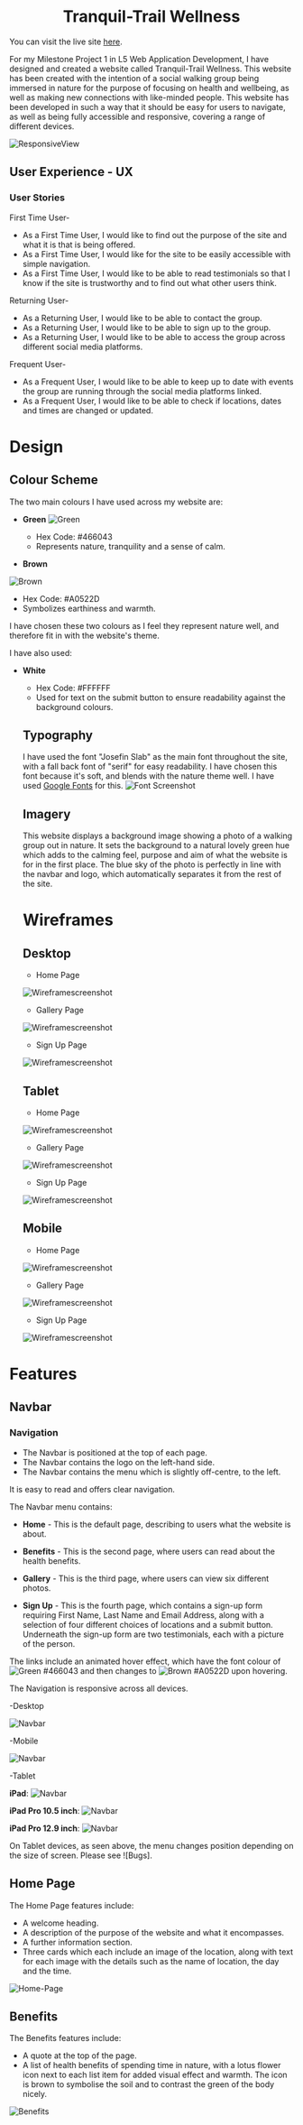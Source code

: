  # <center> Tranquil-Trail Wellness </center>

You can visit the live site [here]( https://jtam90.github.io/Tranquil-Trail-Wellness/).

For my Milestone Project 1 in L5 Web Application Development, I have designed and created a website called Tranquil-Trail Wellness. This website has been created with the intention of a social walking group being immersed in nature for the purpose of focusing on health and wellbeing, as well as making new connections with like-minded people. This website has been developed in such a way that it should be easy for users to navigate, as well as being fully accessible and responsive, covering a range of different devices.

![ResponsiveView](/documents/responsive.png)

## User Experience - UX
### User Stories
First Time User- 

- As a First Time User, I would like to find out the purpose of the site and what it is that is being offered.
- As a First Time User, I would like for the site to be easily accessible with simple navigation.
- As a First Time User, I would like to be able to read testimonials so that I know if the site is trustworthy and to find out what other users think.


Returning User-

- As a Returning User, I would like to be able to contact the group.
- As a Returning User, I would like to be able to sign up to the group.
- As a Returning User, I would like to be able to access the group across different social media platforms.


Frequent User-

- As a Frequent User, I would like to be able to keep up to date with events the group are running through the social media platforms linked.
- As a Frequent User, I would like to be able to check if locations, dates and times are changed or updated.

# Design

## Colour Scheme

The two main colours I have used across my website are:

- **Green**
![Green](https://via.placeholder.com/15/466043/000000?text=+)

  - Hex Code: #466043
  - Represents nature, tranquility and a sense of calm.

- **Brown**

![Brown](https://via.placeholder.com/15/A0522D/000000?text=+)
  - Hex Code: #A0522D
  - Symbolizes earthiness and warmth.

I have chosen these two colours as I feel they represent nature well, and therefore fit in with the website's theme.

I have also used:

- **White**
  - Hex Code: #FFFFFF
  - Used for text on the submit button to ensure readability against the background colours.

  ## Typography

  I have used the font "Josefin Slab" as the main font throughout the site, with a fall back font of "serif" for easy readability. I have chosen this font because it's soft, and blends with the nature theme well. I have used <a href="https://fonts.google.com">Google Fonts</a> for this.
  ![Font Screenshot](/documents/fontexample.png)

  ## Imagery

  This website displays a background image showing a photo of a walking group out in nature. It sets the background to a natural lovely green hue which adds to the calming feel, purpose and aim of what the website is for in the first place. The blue sky of the photo is perfectly in line with the navbar and logo, which automatically separates it from the rest of the site. 

  # Wireframes

  ## Desktop
  
  - Home Page
  
   ![Wireframescreenshot](https://github.com/jtam90/Tranquil-Trail-Wellness/blob/main/documents/Desktop-HomePage.png)

  - Gallery Page 
  
  ![Wireframescreenshot](https://github.com/jtam90/Tranquil-Trail-Wellness/blob/main/documents/Desktop-Gallery.png)

  - Sign Up Page
  
   ![Wireframescreenshot](https://github.com/jtam90/Tranquil-Trail-Wellness/blob/main/documents/Desktop-SignUp.png)
   

  ## Tablet

  - Home Page
  
   ![Wireframescreenshot](https://github.com/jtam90/Tranquil-Trail-Wellness/blob/main/documents/Tablet-HomePage.png)

  - Gallery Page
  
   ![Wireframescreenshot](https://github.com/jtam90/Tranquil-Trail-Wellness/blob/main/documents/Tablet-Gallery.png)

  - Sign Up Page 
  
  ![Wireframescreenshot](https://github.com/jtam90/Tranquil-Trail-Wellness/blob/main/documents/Tablet-SignUp.png)


  ## Mobile

  - Home Page 
  
  ![Wireframescreenshot](https://github.com/jtam90/Tranquil-Trail-Wellness/blob/main/documents/Mobile-HomePage.png)

  - Gallery Page 
  
  ![Wireframescreenshot](https://github.com/jtam90/Tranquil-Trail-Wellness/blob/main/documents/Mobile-Gallery.png)

  - Sign Up Page 
  
  ![Wireframescreenshot](https://github.com/jtam90/Tranquil-Trail-Wellness/blob/main/documents/Mobile-SignUp.png)

# Features

## Navbar

### Navigation 

- The Navbar is positioned at the top of each page.
- The Navbar contains the logo on the left-hand side.
- The Navbar contains the menu which is slightly off-centre, to the left.

It is easy to read and offers clear navigation.

The Navbar menu contains:

- **Home** - This is the default page, describing to users what the website is about.

- **Benefits** - This is the second page, where users can read about the health benefits.

- **Gallery** - This is the third page, where users can view six different photos.

- **Sign Up** - This is the fourth page, which contains a sign-up form requiring First Name, Last Name and Email Address, along with a selection of four different choices of locations and a submit button. Underneath the sign-up form are two testimonials, each with a picture of the person.

The links include an animated hover effect, which have the font colour of ![Green](https://via.placeholder.com/15/466043/000000?text=+) #466043 and then changes to ![Brown](https://via.placeholder.com/15/A0522D/000000?text=+) #A0522D upon hovering.

The Navigation is responsive across all devices.

-Desktop

![Navbar](/documents/navbar.png)

-Mobile 

![Navbar](/documents/navbar-mobile.png)

-Tablet

**iPad**:
![Navbar](/documents/navbar-ipad.png)

**iPad Pro 10.5 inch**:
![Navbar](/documents/navbar-ipadpro10.5inch.png)

**iPad Pro 12.9 inch**:
![Navbar](/documents/navbar-ipadpro12.9inch.png)


On Tablet devices, as seen above, the menu changes position depending on the size of screen. Please see ![Bugs].

## Home Page

The Home Page features include:

- A welcome heading.
- A description of the purpose of the website and what it encompasses.
- A further information section.
- Three cards which each include an image of the location, along with text for each image with the details such as the name of location, the day and the time.

![Home-Page](/documents/home-page.png)

## Benefits

The Benefits features include:

- A quote at the top of the page.
- A list of health benefits of spending time in nature, with a lotus flower icon next to each list item for added visual effect and warmth. The icon is brown to symbolise the soil and to contrast the green of the body nicely.

![Benefits](/documents/benefits.png)